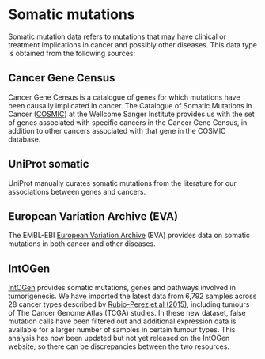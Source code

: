 # Somatic mutations

Somatic mutation data refers to mutations that may have clinical or treatment implications in cancer and possibly other diseases. This data type is obtained from the following sources:

## Cancer Gene Census

Cancer Gene Census is a catalogue of genes for which mutations have been causally implicated in cancer. The Catalogue of Somatic Mutations in Cancer \([COSMIC](http://cancer.sanger.ac.uk/cosmic)\) at the Wellcome Sanger Institute provides us with the set of genes associated with specific cancers in the Cancer Gene Census, in addition to other cancers associated with that gene in the COSMIC database.

## UniProt somatic

UniProt manually curates somatic mutations from the literature for our associations between genes and cancers.

## European Variation Archive \(EVA\)

The EMBL-EBI [European Variation Archive](http://www.ebi.ac.uk/eva/?Home) \(EVA\) provides data on somatic mutations in both cancer and other diseases.

## IntOGen

[IntOGen](http://www.intogen.org/search) provides somatic mutations, genes and pathways involved in tumorigenesis. We have imported the latest data from 6,792 samples across 28 cancer types described by [Rubio-Perez et al \(2015\)](https://europepmc.org/abstract/MED/25759023), including tumours of The Cancer Genome Atlas \(TCGA\) studies. In these new dataset, false mutation calls have been filtered out and additional expression data is available for a larger number of samples in certain tumour types. This analysis has now been updated but not yet released on the IntOGen website; so there can be discrepancies between the two resources.

